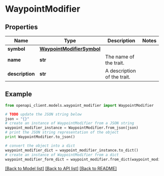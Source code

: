 # WaypointModifier


## Properties

Name | Type | Description | Notes
------------ | ------------- | ------------- | -------------
**symbol** | [**WaypointModifierSymbol**](WaypointModifierSymbol.md) |  | 
**name** | **str** | The name of the trait. | 
**description** | **str** | A description of the trait. | 

## Example

```python
from openapi_client.models.waypoint_modifier import WaypointModifier

# TODO update the JSON string below
json = "{}"
# create an instance of WaypointModifier from a JSON string
waypoint_modifier_instance = WaypointModifier.from_json(json)
# print the JSON string representation of the object
print WaypointModifier.to_json()

# convert the object into a dict
waypoint_modifier_dict = waypoint_modifier_instance.to_dict()
# create an instance of WaypointModifier from a dict
waypoint_modifier_form_dict = waypoint_modifier.from_dict(waypoint_modifier_dict)
```
[[Back to Model list]](../README.md#documentation-for-models) [[Back to API list]](../README.md#documentation-for-api-endpoints) [[Back to README]](../README.md)


